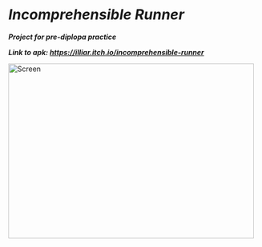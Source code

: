 # ***Incomprehensible Runner***
***Project for pre-diplopa practice***

***Link to apk: https://illiar.itch.io/incomprehensible-runner***

<img src="https://img.itch.zone/aW1hZ2UvMTUyNDg2MC84OTA4MjIwLnBuZw==/original/%2BN8jp2.png" alt="Screen" width="490" height="350">
